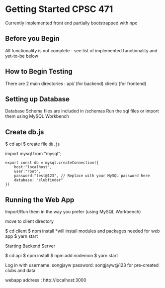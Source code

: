 # Getting Started CPSC 471 

Currently implemented front end partially bootstrapped with npx

## Before you Begin
All functionality is not complete - see list of implemented functionality and yet-to-be below

## How to Begin Testing
There are 2 main directories :
api/ (for backend)
client/ (for frontend)


## Setting up Database
Database Schema files are included in /schemas
Run the sql files or import them using MySQL Workbench

## Create db.js
$ cd api
$ create file `db.js`

import mysql from "mysql";
```
export const db = mysql.createConnection({
    host:"localhost",
    user:"root",
    password:"test@123", // Replace with your MySQL password here
    database: "clubfinder"
})
```

## Running the Web App
Import/Run them in the way you prefer (using MySQL Workbench)

move to client directory

$ cd client
$ npm install *will install modules and packages needed for web app
$ yarn start


Starting Backend Server

$ cd api
$ npm install
$ npm add nodemon 
$ yarn start

Log in with 
username: songjayw
password: songjayw@123
for pre-created clubs and data


webapp address : http://localhost:3000
